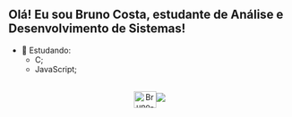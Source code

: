 ## Olá! Eu sou Bruno Costa, estudante de Análise e Desenvolvimento de Sistemas!

- 🌱 Estudando:
     -  C;
     -  JavaScript;

<div align="center">
  <a href="https://github.com/brn98
  <img height="180em" src="https://scontent.fpoa18-1.fna.fbcdn.net/v/t31.18172-8/21248586_1301974859911384_6191890712876168403_o.jpg?_nc_cat=101&ccb=1-5&_nc_sid=174925&_nc_eui2=AeG9ipPgxeF-h487NulX0oeNDnZKlEbKLbAOdkqURsotsD6sXJ7iP2nCNSiV6kYpmhTNRBS0NWA3oeDFP4JDrjgr&_nc_ohc=EeWfNPX_JcgAX_LIzRq&_nc_ht=scontent.fpoa18-1.fna&oh=00_AT_kmTzTrUVHR4K7JrpXLgdcAz-eGjfAKSX0faJQS5E7rg&oe=62667B27
  <img height="180em" src="https://github-readme-stats.vercel.app/api/top-langs/?username=brn98&layout=compact&langs_count=7&theme=dracula%22/%3E
</div>
<div style="display: inline_block"><br>
  <img align="center" alt="Bruno-Js" height="30" width="40" src="https://raw.githubusercontent.com/devicons/devicon/master/icons/javascript/javascript-plain.svg%22%3E
  <img align="center" alt="Bruno-C" height="30" width="40" src="https://raw.githubusercontent.com/devicons/devicon/master/icons/c/c-original.svg%22%3E
</div>

  ##
 
<div> 
  <a href = "mailto:brunopachecoc@gmail.com"><img src="https://img.shields.io/badge/-Gmail-%23333?style=for-the-badge&logo=gmail&logoColor=white" target="_blank"></a>
  <a href="https://www.linkedin.com/in/bruno-costa-09a3301b8/?lipi=urn%3Ali%3Apage%3Ad_flagship3_feed%3BT5tKYpa5R8WeS9ru1fgNoA%3D%3D"https://img.shields.io/badge/-LinkedIn-%230077B5?style=for-the-badge&logo=linkedin&logoColor=white" target="_blank"></a>
